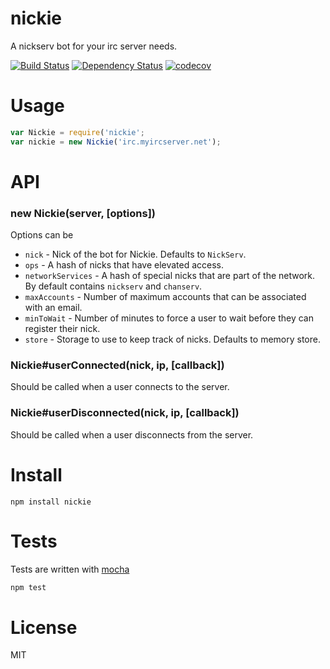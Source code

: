 # nickie

A nickserv bot for your irc server needs.

[![Build Status](https://secure.travis-ci.org/fent/nickie.svg)](http://travis-ci.org/fent/nickie)
[![Dependency Status](https://david-dm.org/fent/nickie.svg)](https://david-dm.org/fent/nickie)
[![codecov](https://codecov.io/gh/fent/nickie/branch/master/graph/badge.svg)](https://codecov.io/gh/fent/nickie)

# Usage

```js
var Nickie = require('nickie';
var nickie = new Nickie('irc.myircserver.net');
```


# API

### new Nickie(server, [options])

Options can be

* `nick` - Nick of the bot for Nickie. Defaults to `NickServ`.
* `ops` - A hash of nicks that have elevated access.
* `networkServices` - A hash of special nicks that are part of the network. By default contains `nickserv` and `chanserv`.
* `maxAccounts` - Number of maximum accounts that can be associated with an email.
* `minToWait` - Number of minutes to force a user to wait before they can register their nick.
* `store` - Storage to use to keep track of nicks. Defaults to memory store.

### Nickie#userConnected(nick, ip, [callback])

Should be called when a user connects to the server.

### Nickie#userDisconnected(nick, ip, [callback])

Should be called when a user disconnects from the server.


# Install

    npm install nickie


# Tests
Tests are written with [mocha](http://visionmedia.github.com/mocha/)

```bash
npm test
```

# License
MIT
